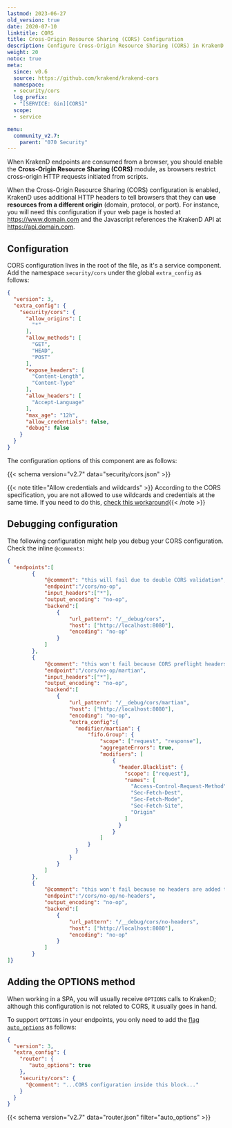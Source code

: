 ```yaml
---
lastmod: 2023-06-27
old_version: true
date: 2020-07-10
linktitle: CORS
title: Cross-Origin Resource Sharing (CORS) Configuration
description: Configure Cross-Origin Resource Sharing (CORS) in KrakenD API Gateway to enable secure communication between different domains and APIs.
weight: 20
notoc: true
meta:
  since: v0.6
  source: https://github.com/krakend/krakend-cors
  namespace:
  - security/cors
  log_prefix:
  - "[SERVICE: Gin][CORS]"
  scope:
  - service

menu:
  community_v2.7:
    parent: "070 Security"
---
```

When KrakenD endpoints are consumed from a browser, you should enable the **Cross-Origin Resource Sharing (CORS)** module, as browsers restrict cross-origin HTTP requests initiated from scripts.

When the Cross-Origin Resource Sharing (CORS) configuration is enabled, KrakenD uses additional HTTP headers to tell browsers that they can **use resources from a different origin** (domain, protocol, or port). For instance, you will need this configuration if your web page is hosted at https://www.domain.com and the Javascript references the KrakenD API at https://api.domain.com.

## Configuration
CORS configuration lives in the root of the file, as it's a service component. Add the namespace `security/cors` under the global `extra_config` as follows:

```json
{
  "version": 3,
  "extra_config": {
    "security/cors": {
      "allow_origins": [
        "*"
      ],
      "allow_methods": [
        "GET",
        "HEAD",
        "POST"
      ],
      "expose_headers": [
        "Content-Length",
        "Content-Type"
      ],
      "allow_headers": [
        "Accept-Language"
      ],
      "max_age": "12h",
      "allow_credentials": false,
      "debug": false
    }
  }
}
```
The configuration options of this component are as follows:

{{< schema version="v2.7" data="security/cors.json" >}}

{{< note title="Allow credentials and wildcards" >}}
According to the CORS specification, you are not allowed to use wildcards and credentials at the same time. If you need to do this, [check this workaround](https://github.com/krakend/krakend-cors/issues/9){{< /note >}}

## Debugging configuration
The following configuration might help you debug your CORS configuration. Check the inline `@comments`:

```json
{
  "endpoints":[
        {
            "@comment": "this will fail due to double CORS validation",
            "endpoint":"/cors/no-op",
            "input_headers":["*"],
            "output_encoding": "no-op",
            "backend":[
                {
                    "url_pattern": "/__debug/cors",
                    "host": ["http://localhost:8080"],
                    "encoding": "no-op"
                }
            ]
        },
        {
            "@comment": "this won't fail because CORS preflight headers are removed from the request to the backend",
            "endpoint":"/cors/no-op/martian",
            "input_headers":["*"],
            "output_encoding": "no-op",
            "backend":[
                {
                    "url_pattern": "/__debug/cors/martian",
                    "host": ["http://localhost:8080"],
                    "encoding": "no-op",
                    "extra_config":{
                      "modifier/martian": {
                          "fifo.Group": {
                              "scope": ["request", "response"],
                              "aggregateErrors": true,
                              "modifiers": [
                                  {
                                    "header.Blacklist": {
                                      "scope": ["request"],
                                      "names": [
                                        "Access-Control-Request-Method",
                                        "Sec-Fetch-Dest",
                                        "Sec-Fetch-Mode",
                                        "Sec-Fetch-Site",
                                        "Origin"
                                      ]
                                    }
                                  }
                              ]
                          }
                      }
                    }
                }
            ]
        },
        {
            "@comment": "this won't fail because no headers are added to the request to the backend",
            "endpoint":"/cors/no-op/no-headers",
            "output_encoding": "no-op",
            "backend":[
                {
                    "url_pattern": "/__debug/cors/no-headers",
                    "host": ["http://localhost:8080"],
                    "encoding": "no-op"
                }
            ]
        }
]}
```

## Adding the OPTIONS method
When working in a SPA, you will usually receive `OPTIONS` calls to KrakenD; although this configuration is not related to CORS, it usually goes in hand.

To support `OPTIONS` in your endpoints, you only need to add the [flag `auto_options`](/docs/v2.7/service-settings/router-options/#auto_options) as follows:

```json
{
  "version": 3,
  "extra_config": {
    "router": {
       "auto_options": true
    },
    "security/cors": {
      "@comment": "...CORS configuration inside this block..."
    }
  }
}
```
{{< schema version="v2.7" data="router.json" filter="auto_options" >}}

